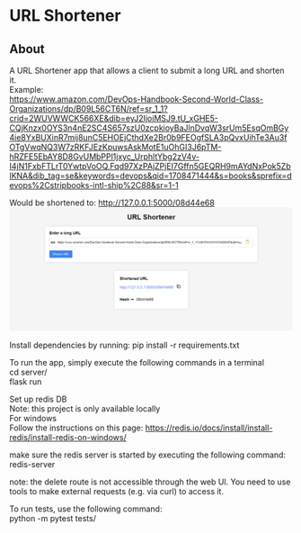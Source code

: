 # URL Shortener
## About
A URL Shortener app that allows a client to submit a long URL and shorten it. <br />
Example: <br />
https://www.amazon.com/DevOps-Handbook-Second-World-Class-Organizations/dp/B09L56CT6N/ref=sr_1_1?crid=2WUVWWCK566XE&dib=eyJ2IjoiMSJ9.tU_xGHE5-CQjKnzx0OYS3n4nE2SC4S657szU0zcpkioyBaJlnDvqW3srUm5EsqOmBGy4ie8YxBUXinR7mij8unC5EHOEjCthdXe2Br0b9FEOgfSLA3pQvxUihTe3Au3fOTgVwqNQ3W7zRKFJEzKpuwsAskMotE1uOhGI3J6pTM-hRZFE5EbAY8D8GvUMbPPl1jxyc_UrphltYbg2zV4v-I4jN1FxbFTLrT0YwtpVoOQ.Fqd97XzPAjZPjEI7Gffn5GEQRH9mAYdNxPok5ZblKNA&dib_tag=se&keywords=devops&qid=1708471444&s=books&sprefix=devops%2Cstripbooks-intl-ship%2C88&sr=1-1

Would be shortened to: http://127.0.0.1:5000/08d44e68
![Alt text](server/static/img/url-shortener.png "URL Shortener")

Install dependencies by running:
    pip install -r requirements.txt

To run the app, simply execute the following commands in a terminal <br />
    cd server/ <br />
    flask run <br />

Set up redis DB <br />
Note: this project is only available locally <br />
For windows <br />
    Follow the instructions on this page: https://redis.io/docs/install/install-redis/install-redis-on-windows/ <br />

make sure the redis server is started by executing the following command: <br />
    redis-server

note: the delete route is not accessible through the web UI. You need to use tools to make external requests (e.g. via curl) to access it.

To run tests, use the following command: <br />
python -m pytest tests/